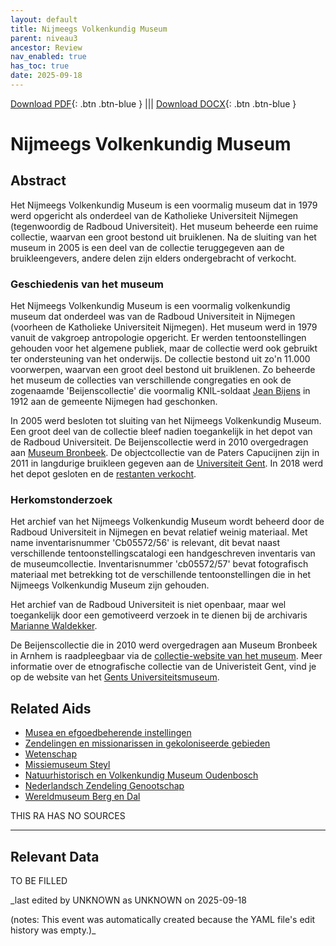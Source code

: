```yaml
---
layout: default
title: Nijmeegs Volkenkundig Museum
parent: niveau3
ancestor: Review
nav_enabled: true
has_toc: true
date: 2025-09-18
--- 
```



[Download PDF](https://raw.githubusercontent.com/colonial-heritage/research-guides-dev/refs/heads/main/EXPORTS/review/PDF/niveau3/Dutch/NijmeegsVolkMus.pdf){: .btn .btn-blue } |||    [Download DOCX](https://raw.githubusercontent.com/colonial-heritage/research-guides-dev/refs/heads/main/EXPORTS/review/DOCX/niveau3/Dutch/NijmeegsVolkMus.docx){: .btn .btn-blue }


# Nijmeegs Volkenkundig Museum


## Abstract

Het Nijmeegs Volkenkundig Museum is een voormalig museum dat in 1979 werd opgericht als onderdeel van de Katholieke Universiteit Nijmegen (tegenwoordig de Radboud Universiteit). Het museum beheerde een ruime collectie, waarvan een groot bestond uit bruiklenen. Na de sluiting van het museum in 2005 is een deel van de collectie teruggegeven aan de bruikleengevers, andere delen zijn elders ondergebracht of verkocht.

### Geschiedenis van het museum

Het Nijmeegs Volkenkundig Museum is een voormalig volkenkundig museum dat onderdeel was van de Radboud Universiteit in Nijmegen (voorheen de Katholieke Universiteit Nijmegen). Het museum werd in 1979 vanuit de vakgroep antropologie opgericht. Er werden tentoonstellingen gehouden voor het algemene publiek, maar de collectie werd ook gebruikt ter ondersteuning van het onderwijs. De collectie bestond uit zo'n 11.000 voorwerpen, waarvan een groot deel bestond uit bruiklenen. Zo beheerde het museum de collecties van verschillende congregaties en ook de zogenaamde 'Beijenscollectie' die voormalig KNIL-soldaat [Jean Bijens](https://nl.wikipedia.org/wiki/Jean_Beijens) in 1912 aan de gemeente Nijmegen had geschonken.

In 2005 werd besloten tot sluiting van het Nijmeegs Volkenkundig Museum. Een groot deel van de collectie bleef nadien toegankelijk in het depot van de Radboud Universiteit. De Beijenscollectie werd in 2010 overgedragen aan [Museum Bronbeek](https://app.colonialcollections.nl/nl/research-guide/https%3A%2F%2Fn2t%252Enet%2Fark%3A%2F27023%2F3443ee68039071c8125b16cf2f813f6f). De objectcollectie van de Paters Capucijnen zijn in 2011 in langdurige bruikleen gegeven aan de [Universiteit Gent](https://www.gum.gent/nl/deelcollectie-etnografie). In 2018 werd het depot gesloten en de [restanten verkocht](https://www.voxweb.nl/nieuws/te-koop-ethiopische-christenen-en-andere-museumrestjes).

### Herkomstonderzoek

Het archief van het Nijmeegs Volkenkundig Museum wordt beheerd door de Radboud Universiteit in Nijmegen en bevat relatief weinig materiaal. Met name inventarisnummer 'Cb05572/56' is relevant, dit bevat naast verschillende tentoonstellingscatalogi een handgeschreven inventaris van de museumcollectie. Inventarisnummer 'cb05572/57' bevat fotografisch materiaal met betrekking tot de verschillende tentoonstellingen die in het Nijmeegs Volkenkundig Museum zijn gehouden.

Het archief van de Radboud Universiteit is niet openbaar, maar wel toegankelijk door een gemotiveerd verzoek in te dienen bij de archivaris [Marianne Waldekker](mailto:marianne.waldekker@ru.nl).

De Beijenscollectie die in 2010 werd overgedragen aan Museum Bronbeek in Arnhem is raadpleegbaar via de [collectie-website van het museum](https://museumbronbeek.nl/#1d411b24-7856-4453-af86-9b33c9c40fa7). Meer informatie over de etnografische collectie van de Univeristeit Gent, vind je op de website van het [Gents Universiteitsmuseum](https://www.gum.gent/nl/deelcollectie-etnografie).


## Related Aids

 - [Musea en efgoedbeherende instellingen](niveau2/Dutch/Museum_20250113.yml)  
 - [Zendelingen en missionarissen in gekoloniseerde gebieden](niveau2/Dutch/ChristianMission_20240326.yml)  
 - [Wetenschap](niveau2/Dutch/Science_20240814.yml)  
 - [Missiemuseum Steyl](published/niveau3/Dutch/MissiemuseumSteyl_20241021.yml)  
 - [Natuurhistorisch en Volkenkundig Museum Oudenbosch](niveau3/Dutch/MOudenbosch_20250603.yml)  
 - [Nederlandsch Zendeling Genootschap](niveau3/Dutch/NZG_20240314.yml)  
 - [Wereldmuseum Berg en Dal](niveau3/Dutch/WMBergEnDal_20241001.yml)  

THIS RA HAS NO SOURCES

---
## Relevant Data 
TO BE FILLED

_last edited by UNKNOWN as UNKNOWN on 2025-09-18

(notes: This event was automatically created because the YAML file's edit history was empty.)_
        